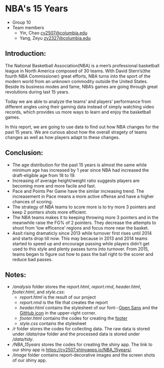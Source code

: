 # NBA's 15 Years

+ Group 10
+ Team members
	+ Yin, Chao cy2507@columbia.edu
	+ Yang, Zeyu zy2327@columbia.edu


## Introduction:

The National Basketball Association(NBA) is a men’s professional basketball league in North America composed of 30 teams. With David Stern’s(the fourth NBA Commissioner) great efforts, NBA turns into the sport of the modern world from an unknown commodity outside the United States. Beside its business modes and fame, NBA’s games are going through great revolutions during last 15 years.

Today we are able to analyze the teams’ and players’ performance from different angles using their gaming data instead of simply watching video records, which provides us more ways to learn and enjoy the basketball games.

In this report, we are going to use data to find out how NBA changes for the past 15 years. We are curious about how the overall stragety of teams changes as well as how players adapt to these changes.

## Conclusion:

+ The age distribution for the past 15 years is almost the same while minimum age has increased by 1 year since NBA had increased the draft-eligible age from 18 to 19.
+ Increasing of average height/weight ratio suggests players are becoming more and more facile and fast.
+ Pace and Points Per Game have the similar increasing trend. The increasement in Pace means a more active offense and have a higher chances of scoring.
+ The strategy of NBA teams to score more is to try more 3 pointers and keep 2 pointers shots more efficient.
+ The NBA teams makes it to keeping throwing more 3 pointers and in the meanwhile raise the FG% of 2 pointers. They decrease the attempts to shoot from ‘low efficence’ regions and focus more near the basket.
+ Assit rising dramaticly since 2013 while turnover first rises until 2014 and starts drop till now. This may because in 2013 and 2014 teams started to speed up and encourage passing while players didn’t get used to this style and plenty passes turns into turnover. From 2015, teams began to figure out how to pass the ball right to the scorer and reduce bad passes.

## Notes:
+ _/analysis_ folder stores the _report.html_, _report.rmd_, _header.html_, _footer.html_, and _style.css_:
	+ _report.html_ is the result of our project
	+ _report.rmd_ is the file that creates the report
	+ _header.html_ contains the stylesheet of our font--[Open Sans](https://fonts.google.com/specimen/Open+Sans) and the [GitHub icon](https://github.com/tholman/github-corners) in the upper-right corner.
	+ _footer.html_ contains the codes for creating the [footer](https://holtzy.github.io/Pimp-my-rmd/#footer_and_header)
	+ _style.css_ contains the stylesheet
+ _/r_ folder stores the codes for collecting data. The raw data is stored under _/data/raw_ folder and the processed data is stored under _/data/tidy_.
+ _/NBA_15years_ stores the codes for creating the shiny app. The link to our shiny app is https://cy2507.shinyapps.io/NBA_15years/.
+ _/image_ folder contains report-decorative images and the screen shots of our shiny app.
